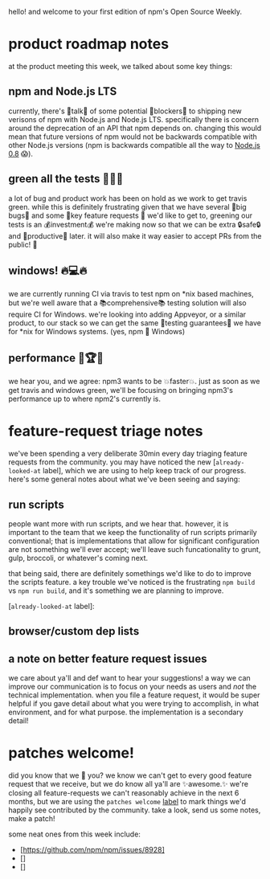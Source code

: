 hello! and welcome to your first edition of npm's Open Source Weekly.

# product roadmap notes

at the product meeting this week, we talked about some key things:

## npm and Node.js LTS 

currently, there's 💬talk💬 of some potential 🙅blockers🙅 to 
shipping new verisons of npm with Node.js and Node.js LTS. 
specifically there is concern around the deprecation of an API
that npm depends on. changing this would mean that future
versions of npm would not be backwards compatible with other 
Node.js versions (npm is backwards compatible all the way to
[Node.js 0.8] 😱).

[Node.js 0.8]: https://github.com/npm/npm/blob/master/.travis.yml#L8

## green all the tests 💚💚💚

a lot of bug and product work has been on hold as we work to get
travis green. while this is definitely frustrating given that we
have several 🐛big bugs🐛 and some 🌟key feature requests 🌟 we'd 
like to get to, greening our tests is an 💰investment💰 we're
making now so that we can be extra 🔒safe🔒 and 💃productive💃
later. it will also make it way easier to accept PRs from the
public! 👯

[big bugs]: https://github.com/npm/npm/issues?q=is%3Aissue+is%3Aopen+label%3Abig-bug

## windows! 🔥💻🔥

we are currently running CI via travis to test npm on *nix based
machines, but we're well aware that a 📚comprehensive📚 testing
solution will also require CI for Windows. we're looking into
adding Appveyor, or a similar product, to our stack so we can
get the same 💪testing guarantees💪 we have for *nix for Windows
systems. (yes, npm 💞 Windows)

## performance 🏃🏆🏃

we hear you, and we agree: npm3 wants to be 💥faster💥. just as
soon as we get travis and windows green, we'll be focusing on 
bringing npm3's performance up to where npm2's currently is.

# feature-request triage notes

we've been spending a very deliberate 30min every day triaging 
feature requests from the community. you may have noticed the new
[`already-looked-at` label], which we are using to help keep
track of our progress. here's some general notes about what we've
been seeing and saying:

## run scripts

people want more with run scripts, and we hear that. however,
it is important to the team that we keep the functionality of
run scripts primarily conventional; that is implementations that
allow for significant configuration are not something we'll
ever accept; we'll leave such funcationality to grunt, gulp,
broccoli, or whatever's coming next.

that being said, there are definitely somethings we'd like to 
do to improve the scripts feature. a key trouble we've noticed
is the frustrating `npm build` vs `npm run build`, and it's 
something we are planning to improve.

[`already-looked-at` label]: 

## browser/custom dep lists



## a note on better feature request issues

we care about ya'll and def want to hear your suggestions! a 
way we can improve our communication is to focus on your needs
as users and *not* the technical implementation. when you file
a feature request, it would be super helpful if you gave detail
about what you were trying to accomplish, in what environment,
and for what purpose. the implementation is a secondary detail!

# patches welcome!

did you know that we 💌 you? we know we can't get to every good
feature request that we receive, but we do know all ya'll are
✨awesome.✨ we're closing all feature-requests we can't reasonably
achieve in the next 6 months, but we are using the `patches welcome`
[label] to mark things we'd happily see contributed by the community.
take a look, send us some notes, make a patch!

some neat ones from this week include:

- [https://github.com/npm/npm/issues/8928]
- []
- []

[label]: https://github.com/npm/npm/issues?utf8=%E2%9C%93&q=is%3Aissue+label%3Apatch-welcome+
